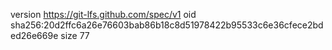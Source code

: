 version https://git-lfs.github.com/spec/v1
oid sha256:20d2ffc6a26e76603bab86b18c8d51978422b95533c6e36cfece2bded26e669e
size 77
